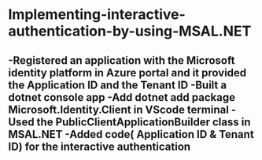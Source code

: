 # Implementing-interactive-authentication-by-using-MSAL.NET
-Registered an application with the Microsoft identity platform in Azure portal and it provided the Application ID and the Tenant ID
-Built a dotnet console app
-Add dotnet add package Microsoft.Identity.Client in VScode terminal
-Used the PublicClientApplicationBuilder class in MSAL.NET
-Added code( Application ID & Tenant ID) for the interactive authentication
-
